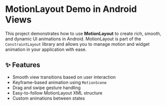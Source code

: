 # MotionLayout Demo in Android Views

This project demonstrates how to use **MotionLayout** to create rich, smooth, and dynamic UI animations in Android. MotionLayout is part of the `ConstraintLayout` library and allows you to manage motion and widget animation in your application with ease.

## ✨ Features

- Smooth view transitions based on user interaction
- Keyframe-based animation using `MotionScene`
- Drag and swipe gesture handling
- Easy-to-follow MotionLayout XML structure
- Custom animations between states
